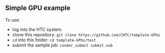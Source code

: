 ## Simple GPU example

To use: 
- log into the HTC system.
- clone this repository: `git clone https://github.com/CHTC/template-GPUs`
- `cd` into this folder: `cd template-GPUs/test`
- submit the sample job: `condor_submit submit.sub`
